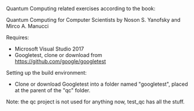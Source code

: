 Quantum Computing related exercises according to the book:

Quantum Computing for Computer Scientists
by Noson S. Yanofsky and Mirco A. Manucci

Requires:
* Microsoft Visual Studio 2017
* Googletest, clone or download from https://github.com/google/googletest

Setting up the build environment:
* Clone or download Googletest into a folder named "googletest", placed at the parent of the "qc" folder.

Note: the qc project is not used for anything now, test_qc has all the stuff.